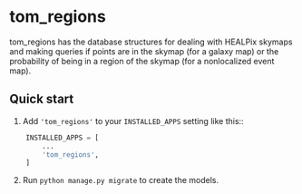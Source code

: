  
tom_regions
===========

tom_regions has the database structures for dealing with HEALPix skymaps and making queries if points are in the skymap (for a galaxy map) or the probability of being in a region of the skymap (for a nonlocalized event map).

Quick start
-----------

1. Add `'tom_regions'` to your `INSTALLED_APPS` setting like this::

```python
    INSTALLED_APPS = [
        ...
        'tom_regions',
    ]
```

2. Run ``python manage.py migrate`` to create the models.
